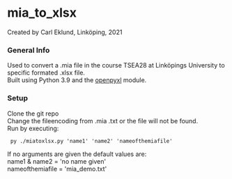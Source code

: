 # mia_to_xlsx
Created by Carl Eklund, Linköping, 2021

### General Info
Used to convert a .mia file in the course TSEA28 at Linköpings University to specific formated .xlsx file.  
Built using Python 3.9 and the [openpyxl](https://pypi.org/project/openpyxl/) module.

### Setup
Clone the git repo  
Change the fileencoding from .mia .txt or the file will not be found.  
Run by executing:
```
 py ./miatoxlsx.py 'name1' 'name2' 'nameofthemiafile'
```
If no arguments are given the default values are:  
name1 & name2 = 'no name given'  
nameofthemiafile = 'mia_demo.txt'
